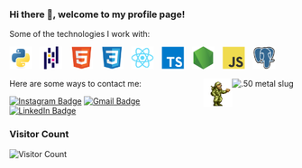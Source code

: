 ### Hi there 👋, welcome to my profile page!

<!-- Você pode adicionar uma breve introdução aqui -->

Some of the technologies I work with:
<p align="left">
  <img src="https://raw.githubusercontent.com/devicons/devicon/master/icons/python/python-original.svg" alt="Python" width="40" height="40" style="margin-right: 10px;"/>
  <img src="https://raw.githubusercontent.com/devicons/devicon/master/icons/pandas/pandas-original.svg" alt="Pandas" width="40" height="40" style="margin-right: 10px;"/>
  <img src="https://raw.githubusercontent.com/devicons/devicon/master/icons/html5/html5-original.svg" alt="HTML" width="40" height="40" style="margin-right: 10px;"/>
  <img src="https://raw.githubusercontent.com/devicons/devicon/master/icons/css3/css3-original.svg" alt="CSS" width="40" height="40" style="margin-right: 10px;"/>
  <img src="https://raw.githubusercontent.com/devicons/devicon/master/icons/react/react-original.svg" alt="React" width="40" height="40" style="margin-right: 10px;"/>
  <img src="https://raw.githubusercontent.com/devicons/devicon/master/icons/typescript/typescript-original.svg" alt="TypeScript" width="40" height="40" style="margin-right: 10px;"/>
  <img src="https://raw.githubusercontent.com/devicons/devicon/master/icons/nodejs/nodejs-original.svg" alt="Node.js" width="40" height="40" style="margin-right: 10px;"/>
  <img src="https://raw.githubusercontent.com/devicons/devicon/master/icons/javascript/javascript-original.svg" alt="JavaScript" width="40" height="40" style="margin-right: 10px;"/>
  <img src="https://raw.githubusercontent.com/devicons/devicon/master/icons/postgresql/postgresql-original.svg" alt="PostgreSQL" width="40" height="40" style="margin-right: 10px;"/>
</p>


<img align="right" alt=".50 metal slug" height="220" src="https://media.giphy.com/media/nWj8AZ4mLeja8/giphy.gif">

<img align="right" alt="Metal Slug Action" height="50" src="https://github.com/lanario/lanario/blob/main/atiradormetalslug-ezgif.com-rotate.gif">







Here are some ways to contact me:

[![Instagram Badge](https://img.shields.io/badge/Instagram-E4405F?style=for-the-badge&logo=instagram&logoColor=white)](https://www.instagram.com/alan.barr0s?igsh=MTZ5OTVnMDJrY2RrdA==)
[![Gmail Badge](https://img.shields.io/badge/Gmail-D14836?style=for-the-badge&logo=gmail&logoColor=white)](mailto:alanbarros.dev15@gmail.com)
[![LinkedIn Badge](https://img.shields.io/badge/LinkedIn-0077B5?style=for-the-badge&logo=linkedin&logoColor=white)](https://www.linkedin.com/in/alan-barrosdev15/)

### Visitor Count
![Visitor Count](https://profile-counter.glitch.me/lanario/count.svg)
